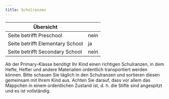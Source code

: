 ```yaml
---
title: Schulranzen
---
```

| Übersicht | |
| --- | --- |
| Seite betrifft Preschool | nein |
| Seite betrifft Elementary School | ja |
| Seite betrifft Secondary School | nein |

Ab der Primary-Klasse benötigt Ihr Kind einen richtigen Schulranzen, in dem Hefte, Hefter und andere Materialien ordentlich transportiert werden können. Bitte schauen Sie täglich in den Schulranzen und sortieren diesen gemeinsam mit Ihrem Kind aus. Achten Sie darauf, dass vor allem das Mäppchen in einem ordentlichen Zustand ist, d. h. die Stifte sind angespitzt und es ist vollständig.